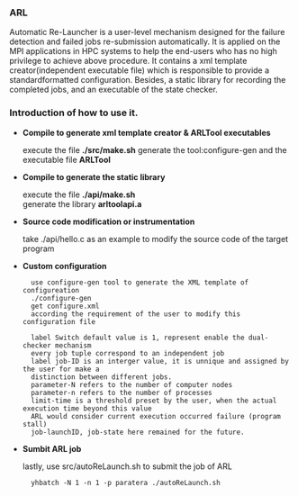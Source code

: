 ### ARL

Automatic Re-Launcher is a user-level mechanism designed for the failure detection and failed jobs re-submission automatically.
It is applied on the MPI applications in HPC systems to help the end-users who has no high privilege to achieve above procedure.
It contains a xml template creator(independent executable file) which is responsible to provide a standardformatted configuration.
Besides, a static library for recording the completed jobs, and an executable of the state checker.
    
### Introduction of how to use it.
    
* **Compile to generate xml template creator & ARLTool executables**

    execute the file **./src/make.sh**
    generate the tool:configure-gen and the executable file **ARLTool**

* **Compile to generate the static library**

    execute the file **./api/make.sh**  
    generate the library **arltoolapi.a**
    
* **Source code modification or instrumentation**
  
    take ./api/hello.c as an example to modify the source code of the target program
 
* **Custom configuration**
  
        use configure-gen tool to generate the XML template of configureation
        ./configure-gen 
        get configure.xml
        according the requirement of the user to modify this configuration file
        
        label Switch default value is 1, represent enable the dual-checker mechanism
        every job tuple correspond to an independent job
        label job-ID is an interger value, it is unnique and assigned by the user for make a
        distinction between different jobs.
        parameter-N refers to the number of computer nodes
        parameter-n refers to the number of processes
        limit-time is a threshold preset by the user, when the actual execution time beyond this value
        ARL would consider current execution occurred failure (program stall)
        job-launchID, job-state here remained for the future.
    
* **Sumbit ARL job**

    lastly, use src/autoReLaunch.sh to submit the job of ARL
    
        yhbatch -N 1 -n 1 -p paratera ./autoReLaunch.sh
